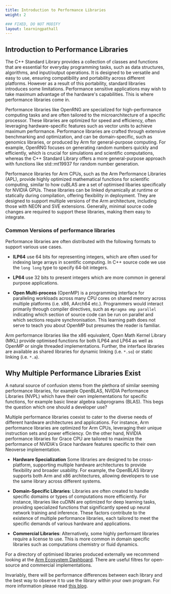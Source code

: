 ```yaml
---
title: Introduction to Performance Libraries
weight: 2

### FIXED, DO NOT MODIFY
layout: learningpathall
---
```


## Introduction to Performance Libraries

The C++ Standard Library provides a collection of classes and functions that are essential for everyday programming tasks, such as data structures, algorithms, and input/output operations. It is designed to be versatile and easy to use, ensuring compatibility and portability across different platforms. However as a result of this portability, standard libraries introduces some limitations. Performance sensitive applications may wish to take maximum advantage of the hardware's capabilities. This is where performance libraries come in. 

Performance libraries like OpenRNG are specialized for high-performance computing tasks and are often tailored to the microarchitecture of a specific processor. These libraries are optimized for speed and efficiency, often leveraging hardware-specific features such as vector units to achieve maximum performance. Performance libraries are crafted through extensive benchmarking and optimization, and can be domain-specific, such as genomics libraries, or produced by Arm for general-purpose computing. For example, OpenRNG focuses on generating random numbers quickly and efficiently, which is crucial for simulations and scientific computations, whereas the C++ Standard Library offers a more general-purpose approach with functions like std::mt19937 for random number generation.

Performance libraries for Arm CPUs, such as the Arm Performance Libraries (APL), provide highly optimized mathematical functions for scientific computing, similar to how cuBLAS are a set of optimised libaries specifically for NVIDIA GPUs. These libraries can be linked dynamically at runtime or statically during compilation, offering flexibility in deployment. They are designed to support multiple versions of the Arm architecture, including those with NEON and SVE extensions.  Generally, minimal source code changes are required to support these libraries, making them easy to integrate.

### Common Versions of performance libraries

Performance libraries are often distributed with the following formats to support various use cases. 

- **ILP64** use 64 bits for representing integers, which are often used for indexing large arrays in scentific computing. In C++ source code we use the `long long` type to specify 64-bit integers. 

- **LP64** use 32 bits to present integers which are more common in general purpose applications. 

- **Open Multi-process** (OpenMP) is a programming interface for paralleling workloads across many CPU cores on shared memory across multiple platforms (i.e. x86, AArch64 etc.). Programmers would interact primarily through compiler directives, such as `#pragma omp parallel` indicating which section of source code can be run on parallel and which sections require synchronisation. This learning path does not serve to teach you about OpenMP but presumes the reader is familiar. 

Arm performance libraries like the x86 equivalent, Open Math Kernel Library (MKL) provide optimised functions for both ILP64 and LP64 as well as OpenMP or single threaded implementations. Further, the interface libraries are available as shared libraries for dynamic linking (i.e. `*.so`) or static linking (i.e. `*.a`).

## Why Multiple Performance Libraries Exist

A natural source of confusion stems from the plethora of similar seeming performance libraries, for example OpenBLAS, NVIDIA Performance Libraries (NVPL) which have their own implementations for specific functions, for example basic linear algebra subprograms (BLAS). This begs the question which one should a developer use?

Multiple performance libraries coexist to cater to the diverse needs of different hardware architectures and applications. For instance, Arm performance libraries are optimized for Arm CPUs, leveraging their unique instruction sets and power efficiency. On the other hand, NVIDIA performance libraries for Grace CPU are tailored to maximize the performance of NVIDIA's Grace hardware features specific to their own Neoverse implementation. 

- **Hardware Specialization**  Some libraries are designed to be cross-platform, supporting multiple hardware architectures to provide flexibility and broader usability. For example, the OpenBLAS library supports both Arm and x86 architectures, allowing developers to use the same library across different systems. 

- **Domain-Specific Libraries**: Libraries are often created to handle specific domains or types of computations more efficiently. For instance, libraries like cuDNN are optimized for deep learning tasks, providing specialized functions that significantly speed up neural network training and inference.
These factors contribute to the existence of multiple performance libraries, each tailored to meet the specific demands of various hardware and applications.

- **Commercial Libraries**: Alternatively, some highly performant libraries require a license to use. This is more common in domain specific libraries such as computations chemistry or fluid dynamics. 

For a directory of optimised libraries produced externally we recommend looking at the [Arm Ecosystem Dashboard](https://www.arm.com/developer-hub/ecosystem-dashboard/?utm_source=google&utm_medium=cpc&utm_content=text_txt_na_ecodash&utm_term=ecodash&utm_campaign=mk24_developer_devhub_keyword_traffic_na&utm_term=arm%20software&gad_source=1&gclid=Cj0KCQiAwOe8BhCCARIsAGKeD56NbfrF3zq4fw5inKdGQMUZFgPqpfLjupj3KVgBsYu4ko7abMI0ePMaAkHNEALw_wcB). There are useful filtres for open-source and commercial implementations. 

Invariably, there will be performance differences between each library and the best way to observe it to use the library within your own program. For more information please read [this blog](https://community.arm.com/arm-community-blogs/b/servers-and-cloud-computing-blog/posts/arm-performance-libraries-24-10).
